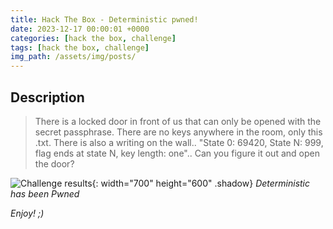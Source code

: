 ```yaml
---
title: Hack The Box - Deterministic pwned!
date: 2023-12-17 00:00:01 +0000
categories: [hack the box, challenge]
tags: [hack the box, challenge]
img_path: /assets/img/posts/
---
```


## Description

> There is a locked door in front of us that can only be opened with the secret passphrase. There are no keys anywhere in the room, only this .txt. There is also a writing on the wall.. "State 0: 69420, State N: 999, flag ends at state N, key length: one".. Can you figure it out and open the door?

![Challenge results](owned-deterministic.png){: width="700" height="600" .shadow}
_Deterministic has been Pwned_

_Enjoy! ;)_
